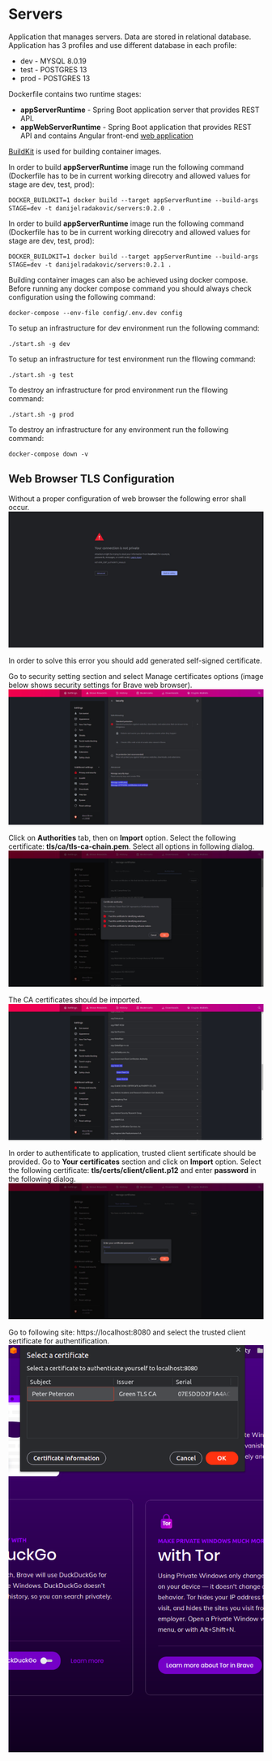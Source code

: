 # Servers

Application that manages servers. Data are stored in relational database. Application has 3 profiles and use different database in each profile:
- dev - MYSQL 8.0.19
- test - POSTGRES 13
- prod - POSTGRES 13

Dockerfile contains two runtime stages: 
- **appServerRuntime**  - Spring Boot application server that provides REST API.
- **appWebServerRuntime** - Spring Boot application that provides REST API and contains Angular front-end [web application](https://github.com/DanijelRadakovic/Servers-Front)

[BuildKit](https://github.com/moby/buildkit) is used for building container images.

In order to build **appServerRuntime** image run the following command (Dockerfile has to be in current working direcotry and allowed values for stage are dev, test, prod):

```shell
DOCKER_BUILDKIT=1 docker build --target appServerRuntime --build-args STAGE=dev -t danijelradakovic/servers:0.2.0 .
```

In order to build **appServerRuntime** image run the following command (Dockerfile has to be in current working direcotry and allowed values for stage are dev, test, prod):
```shell
DOCKER_BUILDKIT=1 docker build --target appServerRuntime --build-args STAGE=dev -t danijelradakovic/servers:0.2.1 .
```

Building container images can also be achieved using docker compose. Before running any docker compose command you should always check configuration using the following command:
```shell
docker-compose --env-file config/.env.dev config
```

To setup an infrastructure for dev environment run the following command:
```shell
./start.sh -g dev
```

To setup an infrastructure for test environment run the fllowing command:
```shell
./start.sh -g test
```

To destroy an infrastructure for prod environment run the fllowing command:
```shell
./start.sh -g prod
```

To destroy an infrastructure for any environment run the following command:
```shell
docker-compose down -v
```

## Web Browser TLS Configuration
Without a proper configuration of web browser the following error shall occur.
![connection-error](docs/connection-error.jpeg)

In order to solve this error you should add generated self-signed certificate.

Go to security setting section and select Manage certificates options (image below shows security settings for Brave web browser).
![security settings](docs/security-settings.jpeg)

Click on **Authorities** tab, then on **Import** option. Select the following certificate: **tls/ca/tls-ca-chain.pem**. Select all options in following dialog.
![options](docs/options.jpeg)

The CA certificates should be imported.
![CA certs](docs/ca-certs.jpeg)

In order to authentificate to application, trusted client sertificate should be provided. Go to **Your certificates** section and click on **Import** option. Select the following certificate: **tls/certs/client/client.p12** and enter **password** in the following dialog.
![password](docs/password.jpeg)

Go to following site: https://localhost:8080 and select the trusted client sertificate for authentification.
![select-client-cert](docs/select-client-cert.png)